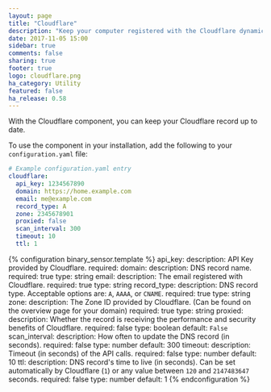 ```yaml
---
layout: page
title: "Cloudflare"
description: "Keep your computer registered with the Cloudflare dynamic DNS."
date: 2017-11-05 15:00
sidebar: true
comments: false
sharing: true
footer: true
logo: cloudflare.png
ha_category: Utility
featured: false
ha_release: 0.58
---
```


With the Cloudflare component, you can keep your Cloudflare record up to date.

To use the component in your installation, add the following to your `configuration.yaml` file:

```yaml
# Example configuration.yaml entry
cloudflare:
  api_key: 1234567890
  domain: https://home.example.com
  email: me@example.com
  record_type: A
  zone: 2345678901
  proxied: false
  scan_interval: 300
  timeout: 10
  ttl: 1
```

{% configuration binary_sensor.template %}
  api_key:
    description: API Key provided by Cloudflare.
    required:
  domain:
    description: DNS record name.
    required: true
    type: string
  email:
    description: The email registered with Cloudflare.
    required: true
    type: string
  record_type:
    description: DNS record type. Acceptable options are: `A`, `AAAA`, or `CNAME`.
    required: true
    type: string
  zone:
    description: The Zone ID provided by Cloudflare. (Can be found on the overview page for your domain)
    required: true
    type: string
  proxied:
    description: Whether the record is receiving the performance and security benefits of Cloudflare.
    required: false
    type: boolean
    default: `False`
  scan_interval:
    description: How often to update the DNS record (in seconds).
    required: false
    type: number
    default: 300
  timeout:
    description: Timeout (in seconds) of the API calls.
    required: false
    type: number
    default: 10
  ttl:
    description: DNS record's time to live (in seconds). Can be set automatically by Cloudflare (`1`) or any value between `120` and `2147483647` seconds.
    required: false
    type: number
    default: 1
{% endconfiguration %}

